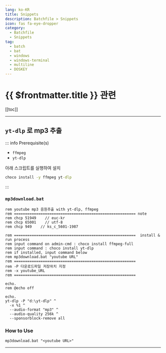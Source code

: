```yaml
---
lang: ko-KR
title: Snippets
description: Batchfile > Snippets
icon: fas fa-eye-dropper
category:
  - Batchfile 
  - Snippets
tag: 
  - batch
  - bat
  - windows
  - windows-terminal
  - multiline
  - DOSKEY
---
```


# {{ $frontmatter.title }} 관련

[[toc]]

---

## `yt-dlp` 로 mp3 추출

::: info Prerequisite(s)

- `ffmpeg`
- `yt-dlp`

아래 스크립트를 실행하여 설치

```bat
choco install -y ffmpeg yt-dlp
```

:::

### `mp3download.bat`

```batch
rem youtube mp3 음원추출 with yt-dlp, ffmpeg
rem ======================================================= note
rem chcp 51949    // euc-kr
rem chcp 65001    // utf-8
rem chcp 949    // ks_c_5601-1987

rem =======================================================  install & run process
rem input command on admin-cmd : choco install ffmpeg-full
rem input command : choco install yt-dlp
rem if installed, input command below
rem mp3download.bat "youtube URL"
rem =======================================================
rem -P 다운로드파일 저장위치 지정
rem -x youtube_URL
rem =======================================================

echo.
rem @echo off

echo.
yt-dlp -P "d:\yt-dlp" ^
  -x %1 ^
  --audio-format "mp3" ^
  --audio-quality 256k ^
  --sponsorblock-remove all
```

### How to Use

```batch
mp3download.bat "<youtube URL>"
```

---

<TagLinks />